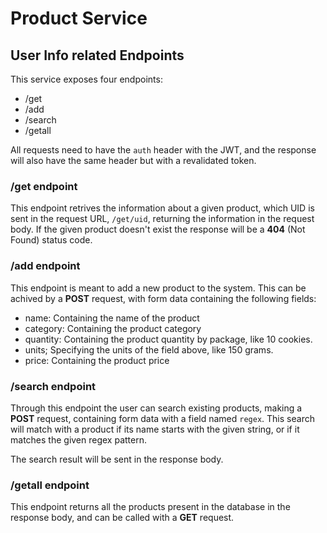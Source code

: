 # Product Service

## User Info related Endpoints

This service exposes four endpoints:

- /get
- /add
- /search
- /getall

All requests need to have the `auth` header with the JWT, and the response
will also have the same header but with a revalidated token.

### /get endpoint

This endpoint retrives the information about a given product, which UID is
sent in the request URL, `/get/uid`, returning the information in the request
body. If the given product doesn't exist the response will be a **404** (Not
Found) status code.

### /add endpoint

This endpoint is meant to add a new product to the system. This can be achived
by a **POST** request, with form data containing the following fields:

- name: Containing the name of the product
- category: Containing the product category
- quantity: Containing the product quantity by package, like 10 cookies.
- units; Specifying the units of the field above, like 150 grams.
- price: Containing the product price

### /search endpoint

Through this endpoint the user can search existing products, making a **POST**
request, containing form data with a field named `regex`. This search will match
with a product if its name starts with the given string, or if it matches the
given regex pattern.

The search result will be sent in the response body.

### /getall endpoint

This endpoint returns all the products present in the database in the response
body, and can be called with a **GET** request.
